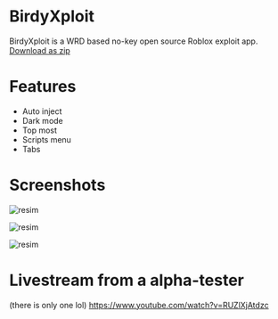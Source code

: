 # BirdyXploit
BirdyXploit is a WRD based no-key open source Roblox exploit app.
<a href="https://github.com/HAKANKOKCU/BirdyXploit/blob/main/BirdyXploit/bin/Debug/net7.0-windows/net7.0-windows.zip">Download as zip</a>
# Features
* Auto inject
* Dark mode
* Top most
* Scripts menu
* Tabs
# Screenshots
![resim](https://user-images.githubusercontent.com/103432992/218031218-bc162308-0bad-4e02-ada6-aa96d1c3ea47.png)

![resim](https://user-images.githubusercontent.com/103432992/218030741-ef38aa2c-3a71-4568-afc7-09965d0a808a.png)

![resim](https://user-images.githubusercontent.com/103432992/217880688-d204caea-f36b-4a3d-9021-a5f058e96d3f.png)
# Livestream from a alpha-tester
(there is only one lol)
https://www.youtube.com/watch?v=RUZlXjAtdzc
